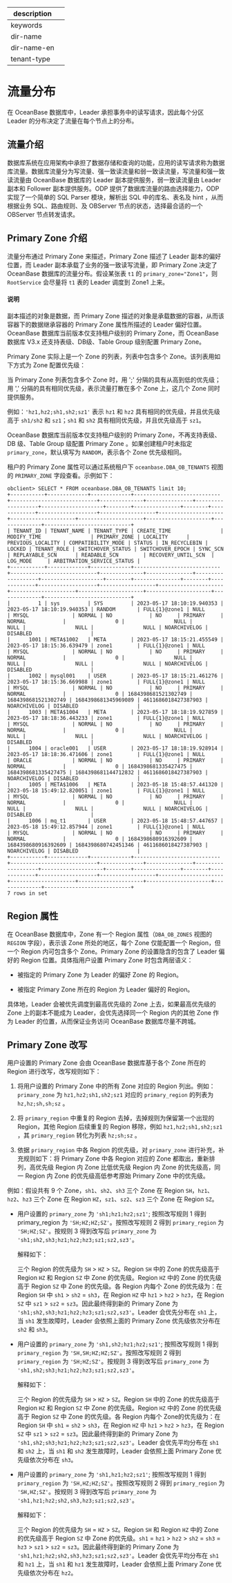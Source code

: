 |description||
|---|---|
|keywords||
|dir-name||
|dir-name-en||
|tenant-type||

# 流量分布

在 OceanBase 数据库中，Leader 承担事务中的读写请求，因此每个分区 Leader 的分布决定了流量在每个节点上的分布。

## 流量介绍

数据库系统在应用架构中承担了数据存储和查询的功能，应用的读写请求称为数据库流量。数据库流量分为写流量、强一致读流量和弱一致读流量，写流量和强一致读流量由 OceanBase 数据库的 Leader 副本提供服务，弱一致读流量由 Leader 副本和 Follower 副本提供服务。ODP 提供了数据库流量的路由选择能力，ODP 实现了一个简单的 SQL Parser 模块，解析出 SQL 中的库名、表名及 hint ，从而根据业务 SQL、路由规则、及 OBServer 节点的状态，选择最合适的一个 OBServer 节点转发请求。

## Primary Zone 介绍

流量分布通过 Primary Zone 来描述，Primary Zone 描述了 Leader 副本的偏好位置，而 Leader 副本承载了业务的强一致读写流量，即 Primary Zone 决定了 OceanBase 数据库的流量分布。假设某张表 `t1` 的 `primary_zone="Zone1"`，则 `RootService` 会尽量将 `t1` 表的 Leader 调度到 Zone1 上来。

<main id="notice" type='explain'>
<h4>说明</h4>
<p>副本描述的对象是数据，而 Primary Zone 描述的对象是承载数据的容器，从而该容器下的数据继承容器的 Primary Zone 属性所描述的 Leader 偏好位置。OceanBase 数据库当前版本仅支持租户级别的 Primary Zone，而 OceanBase 数据库 V3.x 还支持表级、DB级、Table Group 级别配置 Primary Zone。</p>
</main>

Primary Zone 实际上是一个 Zone 的列表，列表中包含多个 Zone。该列表用如下方式为 Zone 配置优先级：

当 Primary Zone 列表包含多个 Zone 时，用 ';' 分隔的具有从高到低的优先级；用 ',' 分隔的具有相同优先级，表示流量打散在多个 Zone 上，这几个 Zone 同时提供服务。

例如：`'hz1,hz2;sh1,sh2;sz1'` 表示 `hz1` 和 `hz2` 具有相同的优先级，并且优先级高于 `sh1/sh2` 和 `sz1`；`sh1` 和 `sh2` 具有相同优先级，并且优先级高于 `sz1`。

OceanBase 数据库当前版本仅支持租户级别的 Primary Zone，不再支持表级、DB 级、Table Group 级配置 Primary Zone 。如果创建租户时未指定 `primary_zone`，默认填写为 `RANDOM`，表示各个 Zone 优先级相同。

租户的 Primary Zone 属性可以通过系统租户下 `oceanbase.DBA_OB_TENANTS` 视图的 `PRIMARY_ZONE` 字段查看。示例如下：

```shell
obclient> SELECT * FROM oceanbase.DBA_OB_TENANTS limit 10;
+-----------+-------------+-------------+----------------------------+----------------------------+--------------+---------------+-------------------+--------------------+--------+---------------+--------+-------------+-------------------+------------------+---------------------+---------------------+---------------------+---------------------+--------------+----------------------------+
| TENANT_ID | TENANT_NAME | TENANT_TYPE | CREATE_TIME                | MODIFY_TIME                | PRIMARY_ZONE | LOCALITY      | PREVIOUS_LOCALITY | COMPATIBILITY_MODE | STATUS | IN_RECYCLEBIN | LOCKED | TENANT_ROLE | SWITCHOVER_STATUS | SWITCHOVER_EPOCH | SYNC_SCN            | REPLAYABLE_SCN      | READABLE_SCN        | RECOVERY_UNTIL_SCN  | LOG_MODE     | ARBITRATION_SERVICE_STATUS |
+-----------+-------------+-------------+----------------------------+----------------------------+--------------+---------------+-------------------+--------------------+--------+---------------+--------+-------------+-------------------+------------------+---------------------+---------------------+---------------------+---------------------+--------------+----------------------------+
|         1 | sys         | SYS         | 2023-05-17 18:10:19.940353 | 2023-05-17 18:10:19.940353 | RANDOM       | FULL{1}@zone1 | NULL              | MYSQL              | NORMAL | NO            | NO     | PRIMARY     | NORMAL            |                0 |                NULL |                NULL |                NULL |                NULL | NOARCHIVELOG | DISABLED                   |
|      1001 | META$1002   | META        | 2023-05-17 18:15:21.455549 | 2023-05-17 18:15:36.639479 | zone1        | FULL{1}@zone1 | NULL              | MYSQL              | NORMAL | NO            | NO     | PRIMARY     | NORMAL            |                0 |                NULL |                NULL |                NULL |                NULL | NOARCHIVELOG | DISABLED                   |
|      1002 | mysql001    | USER        | 2023-05-17 18:15:21.461276 | 2023-05-17 18:15:36.669988 | zone1        | FULL{1}@zone1 | NULL              | MYSQL              | NORMAL | NO            | NO     | PRIMARY     | NORMAL            |                0 | 1684398681521302749 | 1684398681521302749 | 1684398681345969089 | 4611686018427387903 | NOARCHIVELOG | DISABLED                   |
|      1003 | META$1004   | META        | 2023-05-17 18:18:19.927859 | 2023-05-17 18:18:36.443233 | zone1        | FULL{1}@zone1 | NULL              | MYSQL              | NORMAL | NO            | NO     | PRIMARY     | NORMAL            |                0 |                NULL |                NULL |                NULL |                NULL | NOARCHIVELOG | DISABLED                   |
|      1004 | oracle001   | USER        | 2023-05-17 18:18:19.928914 | 2023-05-17 18:18:36.471606 | zone1        | FULL{1}@zone1 | NULL              | ORACLE             | NORMAL | NO            | NO     | PRIMARY     | NORMAL            |                0 | 1684398681335427475 | 1684398681335427475 | 1684398681144712832 | 4611686018427387903 | NOARCHIVELOG | DISABLED                   |
|      1005 | META$1006   | META        | 2023-05-18 15:48:57.441320 | 2023-05-18 15:49:12.820051 | zone1        | FULL{1}@zone1 | NULL              | MYSQL              | NORMAL | NO            | NO     | PRIMARY     | NORMAL            |                0 |                NULL |                NULL |                NULL |                NULL | NOARCHIVELOG | DISABLED                   |
|      1006 | mq_t1       | USER        | 2023-05-18 15:48:57.447657 | 2023-05-18 15:49:12.857944 | zone1        | FULL{1}@zone1 | NULL              | MYSQL              | NORMAL | NO            | NO     | PRIMARY     | NORMAL            |                0 | 1684398680916392609 | 1684398680916392609 | 1684398680742451346 | 4611686018427387903 | NOARCHIVELOG | DISABLED                   |
+-----------+-------------+-------------+----------------------------+----------------------------+--------------+---------------+-------------------+--------------------+--------+---------------+--------+-------------+-------------------+------------------+---------------------+---------------------+---------------------+---------------------+--------------+----------------------------+
7 rows in set
```

## Region 属性

在 OceanBase 数据库中，Zone 有一个 Region 属性（`DBA_OB_ZONES` 视图的 `REGION` 字段），表示该 Zone 所处的地区，每个 Zone 仅能配置一个 Region，但一个 Region 内可包含多个 Zone。Primary Zone 的设置隐含的包含了 Leader 偏好的 Region 位置。具体指用户设置 Primary Zone 时包含两层语义：

* 被指定的 Primary Zone 为 Leader 的偏好 Zone 的 Region。

* 被指定 Primary Zone 所在的 Region 为 Leader 偏好的 Region。

具体地，Leader 会被优先调度到最高优先级的 Zone 上去，如果最高优先级的 Zone 上的副本不能成为 Leader，会优先选择同一个 Region 内的其他 Zone 作为 Leader 的位置，从而保证业务访问 OceanBase 数据库尽量不跨城。

## Primary Zone 改写

用户设置的 Primary Zone 会由 OceanBase 数据库基于各个 Zone 所在的 Region 进行改写，改写规则如下：

1. 将用户设置的 Primary Zone 中的所有 Zone 对应的 Region 列出。例如：`primary_zone` 为 `hz1,hz2;sh1,sh2;sz1` 对应的 `primary_region` 的列表为 `hz,hz;sh,sh;sz` 。

2. 将 `primary_region` 中重复的 Region 去掉，去掉规则为保留第一个出现的 Region，其他 Region 后续重复的 Region 移除，例如 `hz1,hz2;sh1,sh2;sz1` ，其 `primary_region` 转化为列表 `hz;sh;sz` 。

3. 依据 `primary_region` 中各 Region 的优先级，对 `primary_zone` 进行补充，补充规则如下：将 Primary Zone 中各 Region 对应的 Zone 都取出，重新排列，高优先级 Region 内 Zone 比低优先级 Region 内 Zone 的优先级高，同一 Region 内 Zone 的优先级高低参考原始 Primary Zone 中的优先级。

例如：假设共有 9 个 Zone，`sh1`、`sh2`、`sh3` 三个 Zone 在 Region `SH`，`hz1`、`hz2`、`hz3` 三个 Zone 在 Region `HZ`，`sz1`、`sz2`、`sz3` 三个 Zone 在 Region `SZ`。

* 用户设置的 `primary_zone` 为 `'sh1;hz1;hz2;sz1'`; 按照改写规则 1 得到 primary_region 为 `'SH;HZ;HZ;SZ'`。按照改写规则 2 得到 `primary_region` 为 `'SH;HZ;SZ'`。按规则 3 得到改写后 `primary_zone` 为 `'sh1;sh2,sh3;hz1;hz2;hz3;sz1;sz2,sz3'`。

  解释如下：

    三个 Region 的优先级为 `SH` > `HZ` > `SZ`。Region `SH` 中的 Zone 的优先级高于 Region `HZ` 和 Region `SZ` 中 Zone 的优先级。Region `HZ` 中的 Zone 的优先级高于 Region `SZ` 中 Zone 的优先级。各 Region 内每个 Zone 的优先级为：在 Region `SH` 中 `sh1` > `sh2` = `sh3`，在 Region `HZ` 中 `hz1` > `hz2` > `hz3`，在 Region `SZ` 中 `sz1` > `sz2` = `sz3`。因此最终得到新的 Primary Zone 为 `'sh1;sh2,sh3;hz1;hz2;hz3;sz1;sz2,sz3'`。Leader 会优先分布在 `sh1` 上，当 `sh1` 发生故障时，Leader 会依照上面的 Primary Zone 优先级依次分布在 `sh2` 和 `sh3`。

* 用户设置的 `primary_zone` 为 `'sh1,sh2;hz1;hz2;sz1'`; 按照改写规则 1 得到 `primary_region` 为 `'SH,SH;HZ;HZ;SZ'`。按照改写规则 2 得到 `primary_region` 为 `'SH;HZ;SZ'`。按规则 3 得到改写后 `primary_zone` 为 `'sh1,sh2;sh3;hz1;hz2;hz3;sz1;sz2,sz3'`。

  解释如下：

    三个 Region 的优先级为 `SH` > `HZ` > `SZ`。Region `SH` 中的 Zone 的优先级高于 Region `HZ` 和 Region `SZ` 中 Zone 的优先级。Region `HZ` 中的 Zone 的优先级高于 Region `SZ` 中 Zone 的优先级。各 Region 内每个 Zone的优先级为：在 Region `SH` 中 `sh1` = `sh2` > `sh3`，在 Region `HZ` 中 `hz1` > `hz2` > `hz3`，在 Region `SZ` 中 `sz1` > `sz2` = `sz3`。因此最终得到新的 Primary Zone 为 `'sh1,sh2;sh3;hz1;hz2;hz3;sz1;sz2,sz3'`。Leader 会优先平均分布在 `sh1` 和 `sh2` 上，当 `sh1` 和 `sh2` 发生故障时，Leader 会依照上面 Primary Zone 优先级依次分布在 `sh3`。

* 用户设置的 `primary_zone` 为 `'sh1,hz1;hz2;sz1'`; 按照改写规则 1 得到 `primary_region` 为 `'SH,HZ;HZ;SZ'`。按照改写规则 2 得到 `primary_region` 为 `'SH,HZ;SZ'`。按规则 3 得到改写后 `primary_zone` 为 `'sh1,hz1;hz2;sh2,sh3,hz3;sz1;sz2,sz3'`。

  解释如下：

    三个 Region 的优先级为 `SH` = `HZ` > `SZ`。Region `SH` 和 Region `HZ` 中的 Zone 的优先级高于 Region `SZ` 中 Zone 的优先级。`sh1` = `hz1` > `hz2` > `sh2` = `sh3` = `hz3` > `sz1` > `sz2` = `sz3`。因此最终得到新的 Primary Zone 为 `'sh1,hz1;hz2;sh2,sh3,hz3;sz1;sz2,sz3'`。Leader 会优先平均分布在 `sh1` 和 `hz1` 上，当 `sh1` 和 `hz1` 发生故障时，Leader 会依照上面 Primary Zone 优先级依次分布在 `hz2`。
